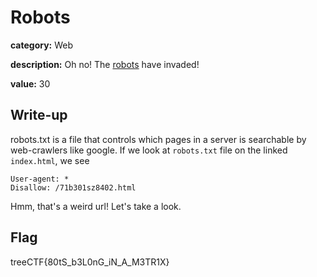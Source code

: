 # Robots

**category:** Web

**description:** Oh no! The [robots](site/index.html) have invaded!

**value:** 30


## Write-up

robots.txt is a file that controls which pages in a server is searchable by web-crawlers like google. If we look at `robots.txt` file on the linked `index.html`, we see

```
User-agent: *
Disallow: /71b301sz8402.html
```

Hmm, that's a weird url! Let's take a look.


## Flag
treeCTF{80tS_b3L0nG_iN_A_M3TR1X}